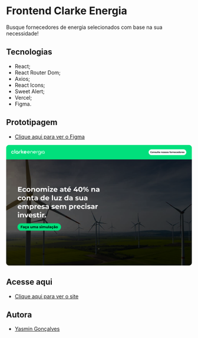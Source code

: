 # Frontend Clarke Energia

 Busque fornecedores de energia selecionados com base na sua necessidade!

 ## Tecnologias

 - React;
 - React Router Dom;
 - Axios;
 - React Icons;
 - Sweet Alert;
 - Vercel;
 - Figma.

 ## Prototipagem

 - [Clique aqui para ver o Figma](https://www.figma.com/file/9VacSTIq2M4tKOpXe844Lr/Desafio-T%C3%A9cnico---Clarke-energia?type=design&node-id=0%3A1&mode=design&t=OAH1sG4rVag8f4SL-1)


 ![](./src/assets/Home.png)

## Acesse aqui

- [Clique aqui para ver o site](https://frontend-clarke.vercel.app/)

## Autora

- [Yasmin Gonçalves](https://github.com/yasmingcv)